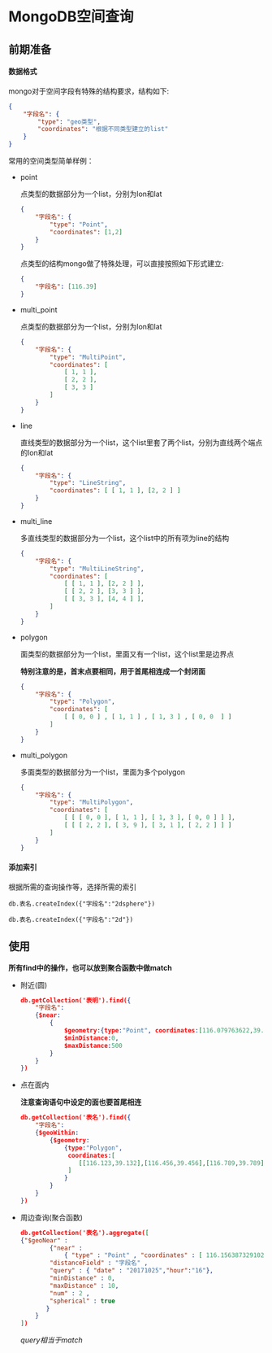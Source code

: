 # MongoDB空间查询
## 前期准备
#### 数据格式
mongo对于空间字段有特殊的结构要求，结构如下:
```json
{
	"字段名": {
		"type": "geo类型",
		"coordinates": "根据不同类型建立的list"
	}
}
```
常用的空间类型简单样例：
- point

    点类型的数据部分为一个list，分别为lon和lat
    ```json
    {
        "字段名": {
            "type": "Point",
            "coordinates": [1,2]
        }
    }
    ```
    点类型的结构mongo做了特殊处理，可以直接按照如下形式建立:
    ```json
    {
        "字段名": [116.39]
    }
    ```
- multi_point

    点类型的数据部分为一个list，分别为lon和lat
    ```json
    {
        "字段名": {
            "type": "MultiPoint",
            "coordinates": [
                [ 1, 1 ],
                [ 2, 2 ],
                [ 3, 3 ]
            ]
        }
    }
    ```
- line

    直线类型的数据部分为一个list，这个list里套了两个list，分别为直线两个端点的lon和lat
    ```json
    {
        "字段名": {
            "type": "LineString",
            "coordinates": [ [ 1, 1 ], [2, 2 ] ]
        }
    }
    ```
- multi_line

    多直线类型的数据部分为一个list，这个list中的所有项为line的结构
    ```json
    {
        "字段名": {
            "type": "MultiLineString",
            "coordinates": [
                [ [ 1, 1 ], [2, 2 ] ],
                [ [ 2, 2 ], [3, 3 ] ],
                [ [ 3, 3 ], [4, 4 ] ],
            ]
        }
    }
    ```
- polygon

    面类型的数据部分为一个list，里面又有一个list，这个list里是边界点

    **特别注意的是，首末点要相同，用于首尾相连成一个封闭面**
    ```json
    {
        "字段名": {
            "type": "Polygon",
            "coordinates": [ 
                [ [ 0, 0 ] , [ 1, 1 ] , [ 1, 3 ] , [ 0, 0  ] ] 
            ]
        }
    }
    ```
- multi_polygon

    多面类型的数据部分为一个list，里面为多个polygon

    ```json
    {
        "字段名": {
            "type": "MultiPolygon",
            "coordinates": [ 
                [ [ [ 0, 0 ], [ 1, 1 ], [ 1, 3 ], [ 0, 0 ] ] ],
                [ [ [ 2, 2 ], [ 3, 9 ], [ 3, 1 ], [ 2, 2 ] ] ]
            ]
        }
    }
    ```
#### 添加索引
根据所需的查询操作等，选择所需的索引

`db.表名.createIndex({"字段名":"2dsphere"})`

`db.表名.createIndex({"字段名":"2d"})`

## 使用
**所有find中的操作，也可以放到聚合函数中做match**
- 附近(圆)
    ```json
    db.getCollection('表明').find({
        "字段名":
        {$near:
            {
                $geometry:{type:"Point", coordinates:[116.079763622,39.761223]},
                $minDistance:0,
                $maxDistance:500
            }
        }
    })
    ```

- 点在面内

    **注意查询语句中设定的面也要首尾相连**
    ```json
    db.getCollection('表名').find({
        "字段名":
        {$geoWithin:
            {$geometry:
                {type:"Polygon",
                 coordinates:[
                    [[116.123,39.132],[116.456,39.456],[116.789,39.789],[116.123,39.132]]
                 ]
                }
            }
        }
    })
    ````
- 周边查询(聚合函数)
    ```json
    db.getCollection('表名').aggregate([
    {"$geoNear" : 
            {"near" : 
                { "type" : "Point" , "coordinates" : [ 116.156387329102, 40.1573604627098]} , 
            "distanceField" : "字段名" , 
            "query" : { "date" : "20171025","hour":"16"}, 
            "minDistance" : 0, 
            "maxDistance" : 10,
            "num" : 2 , 
            "spherical" : true
           }
        }
    ])
    ```
    *query相当于match*
